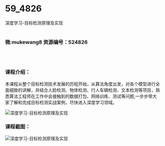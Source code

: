 # 59_4826
深度学习-目标检测原理及实现
<br/></br>
<h3>微:mukewang8 资源编号：524826</h3>
<br/></br>
<h3>课程介绍：</h3>
<p>本课程从整个目标检测技术发展的历程开始，从算法角度出发，对各个模型进行全面细致的讲解，并结合人脸检测、物体检测、行人车辆检测、文本检测等项目，熟悉算法工程师在工作中会接触到的数据打包、网络训练、测试等问题,一步步带大家了解和完成目标检测实战案例，尽快进入<a title="查看与 深度学习 相关的文章" target="_blank">深度学习</a>领域。</p>
<p><img src="https://www.ko996.com/wp-content/uploads/img/2019/03/3-12-300x180.jpg" alt="深度学习-目标检测原理及实现"></p>
<h3>课程截图：</h3>
<p><img src="https://www.ko996.com/wp-content/uploads/img/2019/03/1-21.png" alt="深度学习-目标检测原理及实现"></p>
